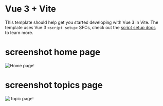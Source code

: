 # Vue 3 + Vite

This template should help get you started developing with Vue 3 in Vite. The template uses Vue 3 `<script setup>` SFCs, check out the [script setup docs](https://v3.vuejs.org/api/sfc-script-setup.html#sfc-script-setup) to learn more.

# screenshot home page

![Home page!](/assets/images/1.jpg "Home page")

# screenshot topics page

![Topic page!](/assets/images/2.jpg "Topic page")
